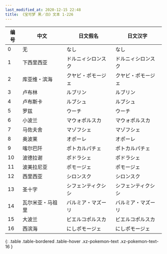 ```yaml
---
last_modified_at: 2020-12-15 22:48
title: 《宝可梦 黑／白》文本 1-226
---
```

| 编号 | 中文 | 日文假名 | 日文汉字 |
| ---- | ---- | ---- | --- |
| 0 | 无 | なし | なし |
| 1 | 下西里西亚 | ドルニィシロンスク | ドルニィシロンスク |
| 2 | 库亚维・滨海 | クヤビ・ポモージェ | クヤビ・ポモージェ |
| 3 | 卢布林 | ルブリン | ルブリン |
| 4 | 卢布斯卡 | ルブシュ | ルブシュ |
| 5 | 罗兹 | ウーチ | ウーチ |
| 6 | 小波兰 | マウォポルスカ | マウォポルスカ |
| 7 | 马佐夫舍 | マゾフシェ | マゾフシェ |
| 8 | 奥波莱 | オポーレ | オポーレ |
| 9 | 喀尔巴阡 | ポトカルパチェ | ポトカルパチェ |
| 10 | 波德拉谢 | ポドラシェ | ポドラシェ |
| 11 | 波美拉尼亚 | ポモージェ | ポモージェ |
| 12 | 西里西亚 | シロンスク | シロンスク |
| 13 | 圣十字 | シフェンティクシシ | シフェンティクシシ |
| 14 | 瓦尔米亚・马祖里 | バルミア・マズーリ | バルミア・マズーリ |
| 15 | 大波兰 | ビエルコポルスカ | ビエルコポルスカ |
| 16 | 西滨海 | にしポモージェ | にしポモージェ |
{: .table .table-bordered .table-hover .xz-pokemon-text .xz-pokemon-text-16 }